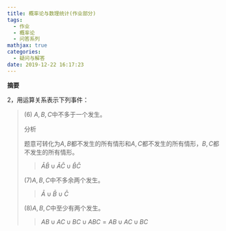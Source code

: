 ```yaml
---
title: 概率论与数理统计(作业部分)
tags:
  - 作业
  - 概率论
  - 问答系列
mathjax: true
categories:
  - 疑问与解答
date: 2019-12-22 16:17:23
---
```

**摘要**
<!--more-->

2，用运算关系表示下列事件：

> (6) $A,B,C$中不多于一个发生。
>
> 分析
>
> 题意可转化为$A,B$都不发生的所有情形和$A,C$都不发生的所有情形，$B,C$都不发生的所有情形。
>
> > $\bar{A}\bar{B}\cup\bar{A}\bar{C}\cup\bar{B}\bar{C}$
>
> (7)$A,B,C$中不多余两个发生。
>
> > $\bar{A}\cup\bar{B}\cup\bar{C}$
>
> (8)$A,B,C$中至少有两个发生。
>
> > $AB\cup AC\cup BC\cup ABC=AB\cup AC\cup BC$
>
> 



